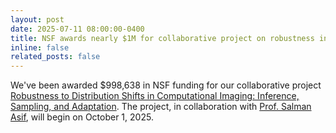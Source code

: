 ```yaml
---
layout: post
date: 2025-07-11 08:00:00-0400
title: NSF awards nearly $1M for collaborative project on robustness in computational imaging
inline: false
related_posts: false
---
```


We've been awarded $998,638 in NSF funding for our collaborative project [Robustness to Distribution Shifts in Computational Imaging: Inference, Sampling, and Adaptation](https://www.nsf.gov/awardsearch/showAward?AWD_ID=2504613&HistoricalAwards=false). The project, in collaboration with [Prof. Salman Asif](https://www.nsf.gov/awardsearch/showAward?AWD_ID=2504614&HistoricalAwards=false), will begin on October 1, 2025.